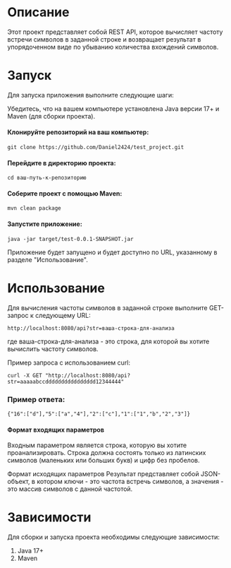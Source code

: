 # Описание
Этот проект представляет собой REST API, которое вычисляет частоту встречи символов в заданной строке и возвращает результат в упорядоченном виде по убыванию количества вхождений символов.

# Запуск
Для запуска приложения выполните следующие шаги:

Убедитесь, что на вашем компьютере установлена Java версии 17+ и Maven (для сборки проекта).

#### Клонируйте репозиторий на ваш компьютер:


```git
git clone https://github.com/Daniel2424/test_project.git
```
#### Перейдите в директорию проекта:
```
cd ваш-путь-к-репозиторию
```
#### Соберите проект с помощью Maven:
```
mvn clean package
```
#### Запустите приложение:

```
java -jar target/test-0.0.1-SNAPSHOT.jar
```
Приложение будет запущено и будет доступно по URL, указанному в разделе "Использование".

# Использование
Для вычисления частоты символов в заданной строке выполните GET-запрос к следующему URL:

```
http://localhost:8080/api?str=ваша-строка-для-анализа
```
где ваша-строка-для-анализа - это строка, для которой вы хотите вычислить частоту символов.

Пример запроса с использованием curl:
```
curl -X GET "http://localhost:8080/api?str=aaaaabccdddddddddddddddd12344444"
```
### Пример ответа:

`{"16":["d"],"5":["a","4"],"2":["c"],"1":["1","b","2","3"]}`
#### Формат входящих параметров
Входным параметром является строка, которую вы хотите проанализировать. Строка должна состоять только из латинских символов (маленьких или больших букв) и цифр без пробелов.

Формат исходящих параметров
Результат представляет собой JSON-объект, в котором ключи - это частота встречь символов, а значения - это массив символов с данной частотой.

# Зависимости
Для сборки и запуска проекта необходимы следующие зависимости:
1) Java 17+
2) Maven

